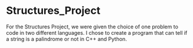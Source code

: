 # Structures_Project
For the Structures Project, we were given the choice of one problem to code in two different languages. I chose to create a program that can tell if a string is a palindrome or not in C++ and Python.

